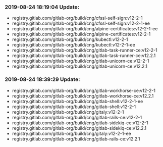 ### 2019-08-24 18:19:04 Update:

- registry.gitlab.com/gitlab-org/build/cng/cfssl-self-sign:v12-2-1
- registry.gitlab.com/gitlab-org/build/cng/cfssl-self-sign:v12-2-1-ee
- registry.gitlab.com/gitlab-org/build/cng/alpine-certificates:v12-2-1-ee
- registry.gitlab.com/gitlab-org/build/cng/alpine-certificates:v12-2-1
- registry.gitlab.com/gitlab-org/build/cng/kubectl:v12-2-1
- registry.gitlab.com/gitlab-org/build/cng/kubectl:v12-2-1-ee
- registry.gitlab.com/gitlab-org/build/cng/gitlab-task-runner-ce:v12-2-1
- registry.gitlab.com/gitlab-org/build/cng/gitlab-task-runner-ce:v12.2.1
- registry.gitlab.com/gitlab-org/build/cng/gitlab-unicorn-ce:v12-2-1
- registry.gitlab.com/gitlab-org/build/cng/gitlab-unicorn-ce:v12.2.1
### 2019-08-24 18:39:29 Update:

- registry.gitlab.com/gitlab-org/build/cng/gitlab-workhorse-ce:v12-2-1
- registry.gitlab.com/gitlab-org/build/cng/gitlab-workhorse-ce:v12.2.1
- registry.gitlab.com/gitlab-org/build/cng/gitlab-shell:v12-2-1-ee
- registry.gitlab.com/gitlab-org/build/cng/gitlab-shell:v12-2-1
- registry.gitlab.com/gitlab-org/build/cng/gitaly:v12-2-1
- registry.gitlab.com/gitlab-org/build/cng/gitlab-rails-ce:v12-2-1
- registry.gitlab.com/gitlab-org/build/cng/gitlab-sidekiq-ce:v12-2-1
- registry.gitlab.com/gitlab-org/build/cng/gitlab-sidekiq-ce:v12.2.1
- registry.gitlab.com/gitlab-org/build/cng/gitaly:v12-2-1-ee
- registry.gitlab.com/gitlab-org/build/cng/gitlab-rails-ce:v12.2.1
